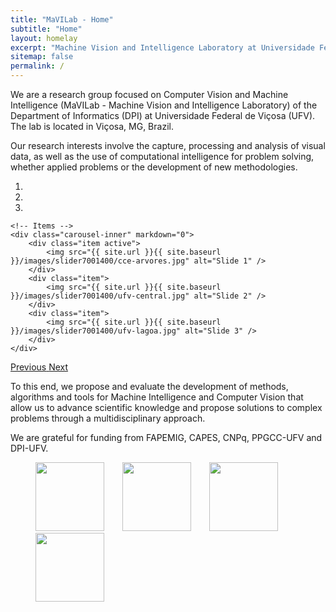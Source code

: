 ```yaml
---
title: "MaVILab - Home"
subtitle: "Home"
layout: homelay
excerpt: "Machine Vision and Intelligence Laboratory at Universidade Federal de Viçosa."
sitemap: false
permalink: /
---
```


We are a research group focused on Computer Vision and Machine Intelligence (MaVILab - Machine Vision and Intelligence Laboratory) of the Department of Informatics (DPI) at Universidade Federal de Viçosa (UFV). The lab is located in Viçosa, MG, Brazil.  

Our research interests involve the capture, processing and analysis of visual data, as well as the use of computational intelligence for problem solving, whether applied problems or the development of new methodologies.  

<div markdown="0" id="carousel" class="carousel slide" data-ride="carousel" data-interval="4000" data-pause="hover" >
    <!-- Menu -->
    <ol class="carousel-indicators">
        <li data-target="#carousel" data-slide-to="0" class="active"></li>
        <li data-target="#carousel" data-slide-to="1"></li>
        <li data-target="#carousel" data-slide-to="2"></li>
    </ol>

    <!-- Items -->
    <div class="carousel-inner" markdown="0">
        <div class="item active">
            <img src="{{ site.url }}{{ site.baseurl }}/images/slider7001400/cce-arvores.jpg" alt="Slide 1" />
        </div>
        <div class="item">
            <img src="{{ site.url }}{{ site.baseurl }}/images/slider7001400/ufv-central.jpg" alt="Slide 2" />
        </div>
        <div class="item">
            <img src="{{ site.url }}{{ site.baseurl }}/images/slider7001400/ufv-lagoa.jpg" alt="Slide 3" />
        </div>
    </div>
  <a class="left carousel-control" href="#carousel" role="button" data-slide="prev">
    <span class="glyphicon glyphicon-chevron-left" aria-hidden="true"></span>
    <span class="sr-only">Previous</span>
  </a>
  <a class="right carousel-control" href="#carousel" role="button" data-slide="next">
    <span class="glyphicon glyphicon-chevron-right" aria-hidden="true"></span>
    <span class="sr-only">Next</span>
  </a>
</div>

To this end, we propose and evaluate the development of methods, algorithms and tools for Machine Intelligence and Computer Vision that allow us to advance scientific knowledge and propose solutions to complex problems through a multidisciplinary approach.

We are grateful for funding from FAPEMIG, CAPES, CNPq, PPGCC-UFV and DPI-UFV.

<figure class="fourth">
  <img src="{{ site.url }}{{ site.baseurl }}/images/logopic/fapemig.jpg" style="width: 110px; margin-right:25px"> 
  <img src="{{ site.url }}{{ site.baseurl }}/images/logopic/capes.png" style="width: 110px; margin-right:25px"> 
  <img src="{{ site.url }}{{ site.baseurl }}/images/logopic/cnpq.png" style="width: 110px; margin-right:25px"> 
  <img src="{{ site.url }}{{ site.baseurl }}/images/logopic/dpi.jpg" style="width: 110px;">
</figure>